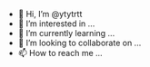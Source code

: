 - 👋 Hi, I’m @ytytrtt
- 👀 I’m interested in ...
- 🌱 I’m currently learning ...
- 💞️ I’m looking to collaborate on ...
- 📫 How to reach me ...

<!---
ytytrtt/ytytrtt is a ✨ special ✨ repository because its `README.md` (this file) appears on your GitHub profile.
You can click the Preview link to take a look at your changes.
--->
